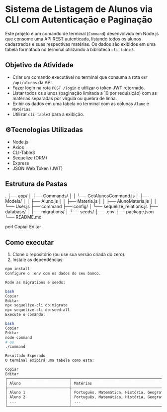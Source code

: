 # Sistema de Listagem de Alunos via CLI com Autenticação e Paginação

Este projeto é um comando de terminal (`Command`) desenvolvido em Node.js que consome uma API REST autenticada, listando todos os alunos cadastrados e suas respectivas matérias. Os dados são exibidos em uma tabela formatada no terminal utilizando a biblioteca `cli-table3`.

##  Objetivo da Atividade

- Criar um comando executável no terminal que consuma a rota `GET /api/alunos` da API.
- Fazer login na rota `POST /login` e utilizar o token JWT retornado.
- Listar todos os alunos (paginação limitada a 10 por requisição) com as matérias separadas por vírgula ou quebra de linha.
- Exibir os dados em uma tabela no terminal com as colunas `Aluno` e `Matérias`.
- Utilizar `cli-table3` para a exibição.

## ⚙Tecnologias Utilizadas

- Node.js
- Axios
- CLI-Table3
- Sequelize (ORM)
- Express
- JSON Web Token (JWT)

##  Estrutura de Pastas

.
├── app/
│ ├── Commands/
│ │ └── GetAlunosCommand.js
│ ├── Models/
│ │ ├── Aluno.js
│ │ ├── Materia.js
│ │ ├── AlunoMateria.js
│ │ └── User.js
├── command
├── config/
│ └── sequelize_relations.js
├── database/
│ ├── migrations/
│ └── seeds/
├── .env
├── package.json
└── README.md

perl
Copiar
Editar

## Como executar

1. Clone o repositório (ou use sua versão criada do zero).
2. Instale as dependências:

```bash
npm install
Configure o .env com os dados do seu banco.

Rode as migrations e seeds:

bash
Copiar
Editar
npx sequelize-cli db:migrate
npx sequelize-cli db:seed:all
Execute o comando:

bash
Copiar
Editar
node command
# ou
./command

Resultado Esperado
O terminal exibirá uma tabela como esta:

Copiar
Editar
┌────────────────────────────┬────────────────────────────────────────────────────┐
│ Aluno                      │ Matérias                                           │
├────────────────────────────┼────────────────────────────────────────────────────┤
│ Aluno 1                    │ Português, Matemática, História, Geografia, Inglês│
│ Aluno 2                    │ Português, Matemática, História, Geografia, Inglês│
│ ...                        │ ...                                                │
└────────────────────────────┴────────────────────────────────────────────────────┘

